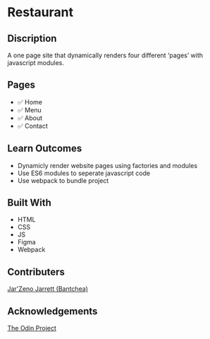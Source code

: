 # Restaurant
## Discription
A one page site that dynamically renders four different ‘pages’ with javascript modules.

## Pages
* ✅ Home
* ✅ Menu
* ✅ About
* ✅ Contact

## Learn Outcomes
* Dynamicly render website pages using factories and modules
* Use ES6 modules to seperate javascript code
* Use webpack to bundle project

## Built With
* HTML
* CSS
* JS
* Figma
* Webpack

## Contributers
[Jar'Zeno Jarrett (Bantchea)](<https://github.com/Bantchee>)

## Acknowledgements
[The Odin Project](<https://www.theodinproject.com/>)
